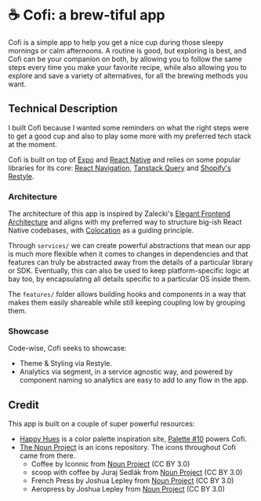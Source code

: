 # ☕ Cofi: a brew-tiful app

Cofi is a simple app to help you get a nice cup during those sleepy mornings or calm afternoons.
A routine is good, but exploring is best, and Cofi can be your companion on both, by allowing you to follow the same steps every time you make your favorite recipe, while also allowing you to explore and save a variety of alternatives, for all the brewing methods you want.

## Technical Description

I built Cofi because I wanted some reminders on what the right steps were to get a good cup and also to play some more with my preferred tech stack at the moment.

Cofi is built on top of [Expo](https://expo.dev/) and [React Native](https://reactnative.dev/) and relies on some popular libraries for its core: [React Navigation](https://reactnavigation.org/), [Tanstack Query](https://tanstack.com/query/) and [Shopify's Restyle](https://shopify.github.io/restyle/).

### Architecture

The architecture of this app is inspired by Zalecki's [Elegant Frontend Architecture](https://michalzalecki.com/elegant-frontend-architecture/) and aligns with my preferred way to structure big-ish React Native codebases, with [Colocation](https://kentcdodds.com/blog/colocation) as a guiding principle.

Through `services/` we can create powerful abstractions that mean our app is much more flexible when it comes to changes in dependencies and that features can truly be abstracted away from the details of a particular library or SDK.
Eventually, this can also be used to keep platform-specific logic at bay too, by encapsulating all details specific to a particular OS inside them.

The `features/` folder allows building hooks and components in a way that makes them easily shareable while still keeping coupling low by grouping them.

### Showcase

Code-wise, Cofi seeks to showcase:

- Theme & Styling via Restyle.
- Analytics via segment, in a service agnostic way, and powered by component naming so analytics are easy to add to any flow in the app.

## Credit

This app is built on a couple of super powerful resources:

- [Happy Hues](https://www.happyhues.co/) is a color palette inspiration site, [Palette #10](https://www.happyhues.co/palettes/10) powers Cofi.
- [The Noun Project](https://thenounproject.com/) is an icons repository. The icons throughout Cofi came from there.
  - Coffee by Iconnic from <a href="https://thenounproject.com/browse/icons/term/coffee/" target="_blank" title="Coffee Icons">Noun Project</a> (CC BY 3.0)
  - scoop with coffee by Juraj Sedlák from <a href="https://thenounproject.com/browse/icons/term/scoop-with-coffee/" target="_blank" title="scoop with coffee Icons">Noun Project</a> (CC BY 3.0)
  - French Press by Joshua Lepley from <a href="https://thenounproject.com/browse/icons/term/french-press/" target="_blank" title="French Press Icons">Noun Project</a> (CC BY 3.0)
  - Aeropress by Joshua Lepley from <a href="https://thenounproject.com/browse/icons/term/aeropress/" target="_blank" title="Aeropress Icons">Noun Project</a> (CC BY 3.0)
